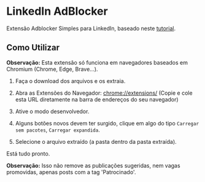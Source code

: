 # LinkedIn AdBlocker

Extensão Adblocker Simples para LinkedIn, baseado neste [tutorial](https://levelup.gitconnected.com/building-your-own-adblocker-in-literally-10-minutes-1eec093b04cd).

## Como Utilizar

**Observação:** Esta extensão só funciona em navegadores baseados em Chromium (Chrome, Edge, Brave...).

1. Faça o download dos arquivos e os extraia.

2. Abra as Extensões do Navegador: [chrome://extensions/](chrome://extensions/)
   (Copie e cole esta URL diretamente na barra de endereços do seu navegador)

3. Ative o modo desenvolvedor.

4. Alguns botões novos devem ter surgido, clique em algo do tipo `Carregar sem pacotes`, `Carregar expandida`.

5. Selecione o arquivo extraído (a pasta dentro da pasta extraída).

Está tudo pronto.

**Observação:** Isso não remove as publicações sugeridas, nem vagas promovidas, apenas posts com a tag 'Patrocinado'.
